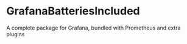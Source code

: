 # GrafanaBatteriesIncluded
A complete package for Grafana, bundled with Prometheus and extra plugins

